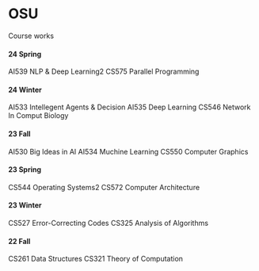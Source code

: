 # OSU
Course works

#### 24 Spring
AI539 NLP & Deep Learning2
CS575 Parallel Programming

#### 24 Winter
AI533 Intellegent Agents & Decision
AI535 Deep Learning
CS546 Network In Comput Biology

#### 23 Fall
AI530 Big Ideas in AI
AI534 Muchine Learning
CS550 Computer Graphics

#### 23 Spring
CS544 Operating Systems2
CS572 Computer Architecture

#### 23 Winter
CS527 Error-Correcting Codes
CS325 Analysis of Algorithms

#### 22 Fall
CS261 Data Structures
CS321 Theory of Computation


